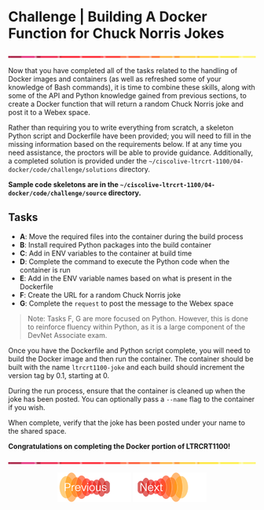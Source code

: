# Challenge | Building A Docker Function for Chuck Norris Jokes

![line](../assets/banner.png)

Now that you have completed all of the tasks related to the handling of Docker images and containers (as well as refreshed some of your knowledge of Bash commands), it is time to combine these skills, along with some of the API and Python knowledge gained from previous sections, to create a Docker function that will return a random Chuck Norris joke and post it to a Webex space.

Rather than requiring you to write everything from scratch, a skeleton Python script and Dockerfile have been provided; you will need to fill in the missing information based on the requirements below.  If at any time you need assistance, the proctors will be able to provide guidance.  Additionally, a completed solution is provided under the `~/ciscolive-ltrcrt-1100/04-docker/code/challenge/solutions` directory.

**Sample code skeletons are in the `~/ciscolive-ltrcrt-1100/04-docker/code/challenge/source` directory.**

## Tasks

- **A**: Move the required files into the container during the build process
- **B**: Install required Python packages into the build container
- **C**: Add in ENV variables to the container at build time
- **D**: Complete the command to execute the Python code when the container is run
- **E**: Add in the ENV variable names based on what is present in the Dockerfile
- **F**: Create the URL for a random Chuck Norris joke
- **G**: Complete the `request` to post the message to the Webex space

> Note: Tasks F, G are more focused on Python.  However, this is done to reinforce fluency within Python, as it is a large component of the DevNet Associate exam.

Once you have the Dockerfile and Python script complete, you will need to build the Docker image and then run the container.  The container should be built with the name `ltrcrt1100-joke` and each build should increment the version tag by 0.1, starting at 0.

During the run process, ensure that the container is cleaned up when the joke has been posted.  You can optionally pass a `--name` flag to the container if you wish.

When complete, verify that the joke has been posted under your name to the shared space.

**Congratulations on completing the Docker portion of LTRCRT1100!**

![line](../assets/banner.png)

<p align="center">
<a href="5.md"><img src="../assets/previous.png" width="150px"></a>
<a href="../README.md"><img src="../assets/next.png" width="150px"></a>
</p>
</p>